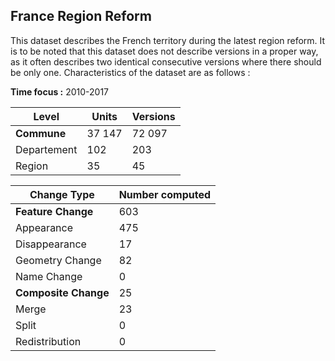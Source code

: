 ﻿## France Region Reform

This dataset describes the French territory during the latest region reform. It is to be noted that this dataset does not describe versions in a proper way, as it often describes two identical consecutive versions where there should be only one. Characteristics of the dataset are as follows : 

**Time focus :** 2010-2017

|Level|Units  |Versions |
|---------|--| -- |
|  **Commune**       | 37 147  | 72 097 |
|  Departement      |102  | 203 |
|  Region     |35  | 45 |






|Change Type| Number computed |
|--|--|
| **Feature Change**  | 603 |
| Appearance | 475 |
| Disappearance | 17 |
| Geometry Change | 82 |
| Name Change | 0 |
| **Composite Change** | 25|
| Merge | 23|
| Split | 0 |
| Redistribution | 0|



